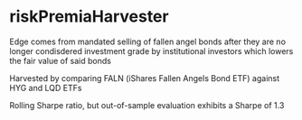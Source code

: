# riskPremiaHarvester

Edge comes from mandated selling of fallen angel bonds after they are no longer condisdered investment grade by institutional investors which lowers the fair value of said bonds 

Harvested by comparing FALN (iShares Fallen Angels Bond ETF) against HYG and LQD ETFs

Rolling Sharpe ratio, but out-of-sample evaluation exhibits a Sharpe of 1.3
